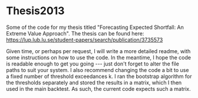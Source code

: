 Thesis2013
==========

Some of the code for my thesis titled "Forecasting Expected Shortfall: An Extreme Value Approach".
The thesis can be found here: https://lup.lub.lu.se/student-papers/search/publication/3735573

Given time, or perhaps per request, I will write a more detailed readme, 
with some instructions on how to use the code. In the meantime, I hope the code is readable enough
to get you going --- just don't forget to alter the file paths to suit your system.
I also recommend changing the code a bit to use a fixed number of threshold exceedances k.
I ran the bootstrap algorithm for the thresholds separately and stored the results in a matrix,
which I then used in the main backtest. As such, the current code expects such a matrix.
